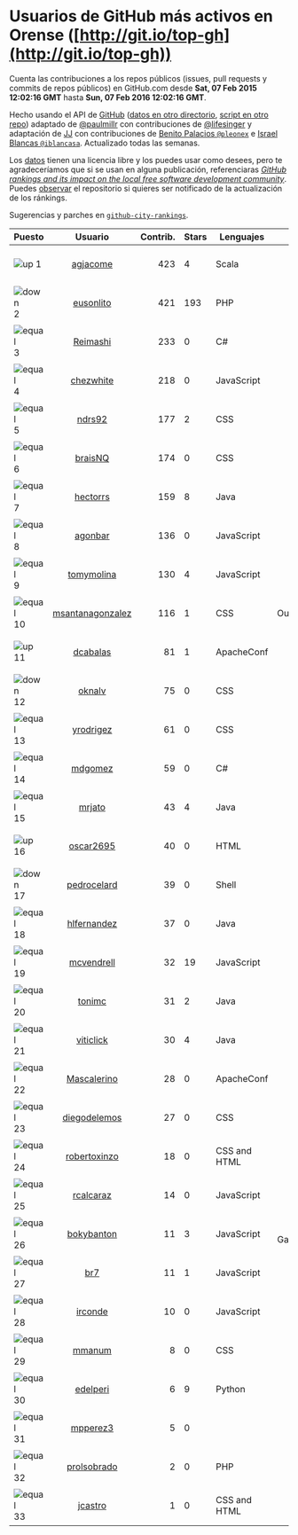 
# Usuarios de GitHub más activos en Orense ([http://git.io/top-gh](http://git.io/top-gh))



  Cuenta las contribuciones a los repos públicos (issues, pull requests y commits de repos públicos) en GitHub.com desde  **Sat, 07 Feb 2015 12:02:16 GMT** hasta **Sun, 07 Feb 2016 12:02:16 GMT**.

  Hecho usando el API de [GitHub](http://github.com) ([datos en otro directorio](https://github.com/JJ/top-github-users-data/tree/master/data), [script en otro repo](https://github.com/JJ/github-city-rankings/blob/master/get-city.coffee)) adaptado de [@paulmillr](https://github.com/paulmillr) con contribuciones de [@lifesinger](https://github.com/lifesinger) y adaptación de [JJ](http://jj.github.io) con contribuciones de [Benito Palacios `@pleonex`](http://github.com/pleonex) e [Israel Blancas `@iblancasa`](https://github.com/iblancasa). Actualizado todas las semanas.

  Los [datos](https://github.com/JJ/top-github-users-data/tree/master/data) tienen una licencia libre y los puedes usar como desees, pero te agradeceríamos que si se usan en alguna publicación, referenciaras [*GitHub rankings and its impact on the local free software development community*](https://thewinnower.com/papers/github-rankings-and-its-impact-on-the-local-free-software-development-community). Puedes [observar](https://github.com/JJ/top-github-users-data/subscription) el repositorio si quieres ser notificado de la actualización de los ránkings.

  Sugerencias y parches en [`github-city-rankings`](http://github.com/JJ/github-city-rankings).


| Puesto   |  Usuario  |Contrib.| Stars | Lenguajes   |      Lugar      |  Avatar  |
|----------|:---------:|-------:|-------|-------------|:---------------:|----------|
|![up](https://raw.githubusercontent.com/JJ/github-city-rankings/master/img/up.gif) 1 | [agjacome](https://github.com/agjacome) | 423 | 4 | Scala | Ourense, Spain | <img src='https://avatars0.githubusercontent.com/u/470432?v=3&s=64' width="64" title='Alberto G. Jácome'> |
|![down](https://raw.githubusercontent.com/JJ/github-city-rankings/master/img/down.gif) 2 | [eusonlito](https://github.com/eusonlito) | 421 | 193 | PHP | Ourense, Galiza | <img src='https://avatars1.githubusercontent.com/u/644551?v=3&s=64' width="64" title='Lito'> |
|![equal](https://raw.githubusercontent.com/JJ/github-city-rankings/master/img/equal.gif) 3 | [Reimashi](https://github.com/Reimashi) | 233 | 0 | C# | Ourense, Spain | <img src='https://avatars0.githubusercontent.com/u/5956659?v=3&s=64' width="64" title='Aitor González Fernández'> |
|![equal](https://raw.githubusercontent.com/JJ/github-city-rankings/master/img/equal.gif) 4 | [chezwhite](https://github.com/chezwhite) | 218 | 0 | JavaScript | Ourense, Spain | <img src='https://avatars3.githubusercontent.com/u/9041169?v=3&s=64' width="64" title='Andrea Sánchez'> |
|![equal](https://raw.githubusercontent.com/JJ/github-city-rankings/master/img/equal.gif) 5 | [ndrs92](https://github.com/ndrs92) | 177 | 2 | CSS | Ourense | <img src='https://avatars2.githubusercontent.com/u/6155245?v=3&s=64' width="64" title='Andrés Vieira'> |
|![equal](https://raw.githubusercontent.com/JJ/github-city-rankings/master/img/equal.gif) 6 | [braisNQ](https://github.com/braisNQ) | 174 | 0 | CSS | Ourense | <img src='https://avatars3.githubusercontent.com/u/6281857?v=3&s=64' width="64" title='Brais Carrión'> |
|![equal](https://raw.githubusercontent.com/JJ/github-city-rankings/master/img/equal.gif) 7 | [hectorrs](https://github.com/hectorrs) | 159 | 8 | Java | Ourense | <img src='https://avatars1.githubusercontent.com/u/9938772?v=3&s=64' width="64" title='Héctor'> |
|![equal](https://raw.githubusercontent.com/JJ/github-city-rankings/master/img/equal.gif) 8 | [agonbar](https://github.com/agonbar) | 136 | 0 | JavaScript | Ourense, Spain | <img src='https://avatars2.githubusercontent.com/u/1553211?v=3&s=64' width="64" title='Adrián González Barbosa'> |
|![equal](https://raw.githubusercontent.com/JJ/github-city-rankings/master/img/equal.gif) 9 | [tomymolina](https://github.com/tomymolina) | 130 | 4 | JavaScript | Ourense, Spain | <img src='https://avatars1.githubusercontent.com/u/1309445?v=3&s=64' width="64" title='Martín Molina Álvarez'> |
|![equal](https://raw.githubusercontent.com/JJ/github-city-rankings/master/img/equal.gif) 10 | [msantanagonzalez](https://github.com/msantanagonzalez) | 116 | 1 | CSS | Ourense,Spain | <img src='https://avatars1.githubusercontent.com/u/8866635?v=3&s=64' width="64" title='Marco Santana González'> |
|![up](https://raw.githubusercontent.com/JJ/github-city-rankings/master/img/up.gif) 11 | [dcabalas](https://github.com/dcabalas) | 81 | 1 | ApacheConf | Ourense | <img src='https://avatars1.githubusercontent.com/u/4914858?v=3&s=64' width="64" title='Daniel Cábalas'> |
|![down](https://raw.githubusercontent.com/JJ/github-city-rankings/master/img/down.gif) 12 | [oknalv](https://github.com/oknalv) | 75 | 0 | CSS | Ourense | <img src='https://avatars3.githubusercontent.com/u/10089519?v=3&s=64' width="64" title='Eliot'> |
|![equal](https://raw.githubusercontent.com/JJ/github-city-rankings/master/img/equal.gif) 13 | [yrodrigez](https://github.com/yrodrigez) | 61 | 0 | CSS | Ourense, Spain | <img src='https://avatars3.githubusercontent.com/u/6799275?v=3&s=64' width="64" title='Yago Rodríguez'> |
|![equal](https://raw.githubusercontent.com/JJ/github-city-rankings/master/img/equal.gif) 14 | [mdgomez](https://github.com/mdgomez) | 59 | 0 | C# | Ourense | <img src='https://avatars2.githubusercontent.com/u/9967701?v=3&s=64' width="64" title='Miguel Dominguez Gomez'> |
|![equal](https://raw.githubusercontent.com/JJ/github-city-rankings/master/img/equal.gif) 15 | [mrjato](https://github.com/mrjato) | 43 | 4 | Java | Ourense, Spain | <img src='https://avatars3.githubusercontent.com/u/3437005?v=3&s=64' width="64" title='Miguel Reboiro Jato'> |
|![up](https://raw.githubusercontent.com/JJ/github-city-rankings/master/img/up.gif) 16 | [oscar2695](https://github.com/oscar2695) | 40 | 0 | HTML | Ourense | <img src='https://avatars3.githubusercontent.com/u/5764349?v=3&s=64' width="64" title='Óscar Rodríguez Domínguez'> |
|![down](https://raw.githubusercontent.com/JJ/github-city-rankings/master/img/down.gif) 17 | [pedrocelard](https://github.com/pedrocelard) | 39 | 0 | Shell | Ourense, Spain | <img src='https://avatars2.githubusercontent.com/u/8222644?v=3&s=64' width="64" title='Pedro Celard Pérez'> |
|![equal](https://raw.githubusercontent.com/JJ/github-city-rankings/master/img/equal.gif) 18 | [hlfernandez](https://github.com/hlfernandez) | 37 | 0 | Java | Ourense (Galicia) | <img src='https://avatars0.githubusercontent.com/u/3440230?v=3&s=64' width="64" title='Hugo'> |
|![equal](https://raw.githubusercontent.com/JJ/github-city-rankings/master/img/equal.gif) 19 | [mcvendrell](https://github.com/mcvendrell) | 32 | 19 | JavaScript | Ourense (Spain) | <img src='https://avatars2.githubusercontent.com/u/1863001?v=3&s=64' width="64" title='Manuel Conde Vendrell'> |
|![equal](https://raw.githubusercontent.com/JJ/github-city-rankings/master/img/equal.gif) 20 | [tonimc](https://github.com/tonimc) | 31 | 2 | Java | Ourense | <img src='https://avatars1.githubusercontent.com/u/750002?v=3&s=64' width="64" title='Toni Martínez'> |
|![equal](https://raw.githubusercontent.com/JJ/github-city-rankings/master/img/equal.gif) 21 | [viticlick](https://github.com/viticlick) | 30 | 4 | Java | Ourense, Spain | <img src='https://avatars2.githubusercontent.com/u/2951693?v=3&s=64' width="64" title='Víctor López'> |
|![equal](https://raw.githubusercontent.com/JJ/github-city-rankings/master/img/equal.gif) 22 | [Mascalerino](https://github.com/Mascalerino) | 28 | 0 | ApacheConf | Ourense | <img src='https://avatars3.githubusercontent.com/u/10086067?v=3&s=64' width="64" title='Manuel Lorenzo Tallón'> |
|![equal](https://raw.githubusercontent.com/JJ/github-city-rankings/master/img/equal.gif) 23 | [diegodelemos](https://github.com/diegodelemos) | 27 | 0 | CSS | Ourense, Spain | <img src='https://avatars0.githubusercontent.com/u/9035606?v=3&s=64' width="64" title='Diego'> |
|![equal](https://raw.githubusercontent.com/JJ/github-city-rankings/master/img/equal.gif) 24 | [robertoxinzo](https://github.com/robertoxinzo) | 18 | 0 | CSS and HTML | Ourense, Spain | <img src='https://avatars1.githubusercontent.com/u/9645827?v=3&s=64' width="64" title='Roberto'> |
|![equal](https://raw.githubusercontent.com/JJ/github-city-rankings/master/img/equal.gif) 25 | [rcalcaraz](https://github.com/rcalcaraz) | 14 | 0 | JavaScript | Ourense, Spain | <img src='https://avatars0.githubusercontent.com/u/5764920?v=3&s=64' width="64" title='Rafael Castillo Alcaraz'> |
|![equal](https://raw.githubusercontent.com/JJ/github-city-rankings/master/img/equal.gif) 26 | [bokybanton](https://github.com/bokybanton) | 11 | 3 | JavaScript | Ourense, Galicia, SPAIN. | <img src='https://avatars2.githubusercontent.com/u/2120773?v=3&s=64' width="64" title='Francisco Sotelo'> |
|![equal](https://raw.githubusercontent.com/JJ/github-city-rankings/master/img/equal.gif) 27 | [br7](https://github.com/br7) | 11 | 1 | JavaScript | Ourense | <img src='https://avatars2.githubusercontent.com/u/1255812?v=3&s=64' width="64" title='Edgar Bolaño'> |
|![equal](https://raw.githubusercontent.com/JJ/github-city-rankings/master/img/equal.gif) 28 | [irconde](https://github.com/irconde) | 10 | 0 | JavaScript | Ourense | <img src='https://avatars3.githubusercontent.com/u/1798843?v=3&s=64' width="64" title='Iván Rodríguez Conde'> |
|![equal](https://raw.githubusercontent.com/JJ/github-city-rankings/master/img/equal.gif) 29 | [mmanum](https://github.com/mmanum) | 8 | 0 | CSS | Ourense | <img src='https://avatars3.githubusercontent.com/u/9893867?v=3&s=64' width="64" title='Manuel Montesinos Miguélez'> |
|![equal](https://raw.githubusercontent.com/JJ/github-city-rankings/master/img/equal.gif) 30 | [edelperi](https://github.com/edelperi) | 6 | 9 | Python | Ourense (Spain) | <img src='https://avatars0.githubusercontent.com/u/8928588?v=3&s=64' width="64" title='José Eugenio López Periago'> |
|![equal](https://raw.githubusercontent.com/JJ/github-city-rankings/master/img/equal.gif) 31 | [mpperez3](https://github.com/mpperez3) | 5 | 0 |  | Ourense (Galicia) | <img src='https://avatars2.githubusercontent.com/u/9320828?v=3&s=64' width="64" title='Martín Pérez'> |
|![equal](https://raw.githubusercontent.com/JJ/github-city-rankings/master/img/equal.gif) 32 | [prolsobrado](https://github.com/prolsobrado) | 2 | 0 | PHP | Ourense | <img src='https://avatars0.githubusercontent.com/u/2318802?v=3&s=64' width="64" title='Pablo Prol Sobrado'> |
|![equal](https://raw.githubusercontent.com/JJ/github-city-rankings/master/img/equal.gif) 33 | [jcastro](https://github.com/jcastro) | 1 | 0 | CSS and HTML | Ourense, Spain | <img src='https://avatars3.githubusercontent.com/u/190036?v=3&s=64' width="64" title='Jonatan Castro'> |

